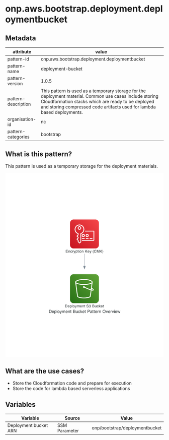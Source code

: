 # onp.aws.bootstrap.deployment.deploymentbucket

## Metadata
| attribute               | value                                         |
| ----------------------- | --------------------------------------------- |
| pattern-id              | onp.aws.bootstrap.deployment.deploymentbucket |
| pattern-name            | deployment-bucket                             |
| pattern-version         | 1.0.5                                         |
| pattern-description     | This pattern is used as a temporary storage for the deployment material. Common use cases include storing Cloudformation stacks which are ready to be deployed and storing compressed code artifacts used for lambda based deployments.                                                              |
| organisation-id         | nc                                            |
| pattern-categories      | bootstrap                                     |

## What is this pattern?
This pattern is used as a temporary storage for the deployment materials.

![](./diagrams/res/overview.png)

## What are the use cases?
- Store the Cloudformation code and prepare for execution
- Store the code for lambda based serverless applications

## Variables

| Variable               | Source                                         | Value |
| ----------------------- | --------------------------------------------- | ------|
| Deployment bucket ARN             | SSM Parameter | onp/bootstrap/deploymentbucket|
